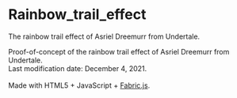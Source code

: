 # Rainbow_trail_effect
The rainbow trail effect of Asriel Dreemurr from Undertale.

Proof-of-concept of the rainbow trail effect of Asriel Dreemurr from Undertale.<br>
Last modification date: December 4, 2021.<br>
<br>
Made with HTML5 + JavaScript + <a href="http://fabricjs.com/">Fabric.js</a>.
